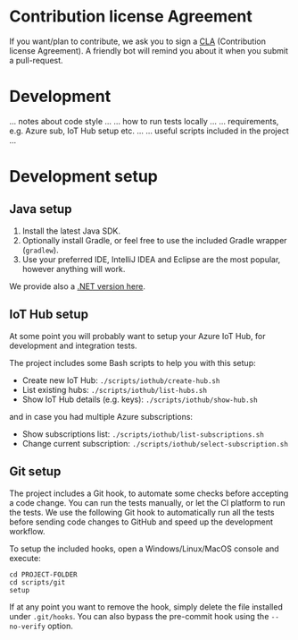 Contribution license Agreement
==============================

If you want/plan to contribute, we ask you to sign a [CLA](https://cla.microsoft.com/)
(Contribution license Agreement). A friendly bot will remind you about it when you submit
a pull-request.

Development
===========

... notes about code style ...
... how to run tests locally ...
... requirements, e.g. Azure sub, IoT Hub setup etc. ...
... useful scripts included in the project ...

Development setup
=================

## Java setup

1. Install the latest Java SDK.
2. Optionally install Gradle, or feel free to use the included Gradle
   wrapper (`gradlew`).
3. Use your preferred IDE, IntelliJ IDEA and Eclipse are the most popular,
   however anything will work.

We provide also a [.NET version here](https://github.com/Azure/device-simulation-dotnet).

## IoT Hub setup

At some point you will probably want to setup your Azure IoT Hub, for
development and integration tests.

The project includes some Bash scripts to help you with this setup:

* Create new IoT Hub: `./scripts/iothub/create-hub.sh`
* List existing hubs: `./scripts/iothub/list-hubs.sh`
* Show IoT Hub details (e.g. keys): `./scripts/iothub/show-hub.sh`

and in case you had multiple Azure subscriptions:

* Show subscriptions list: `./scripts/iothub/list-subscriptions.sh`
* Change current subscription: `./scripts/iothub/select-subscription.sh`

## Git setup

The project includes a Git hook, to automate some checks before accepting a
code change. You can run the tests manually, or let the CI platform to run
the tests. We use the following Git hook to automatically run all the tests
before sending code changes to GitHub and speed up the development workflow.

To setup the included hooks, open a Windows/Linux/MacOS console and execute:

```
cd PROJECT-FOLDER
cd scripts/git
setup
```

If at any point you want to remove the hook, simply delete the file installed
under `.git/hooks`. You can also bypass the pre-commit hook using the
`--no-verify` option.
